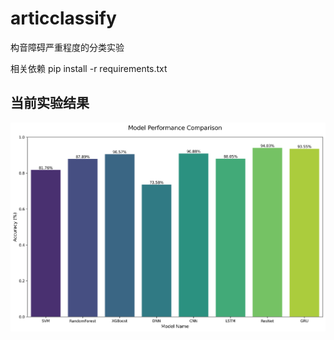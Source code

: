 # articclassify
构音障碍严重程度的分类实验

相关依赖
pip install -r requirements.txt
## 当前实验结果
![alt text](torgo_classify/results/model_comparison.png)